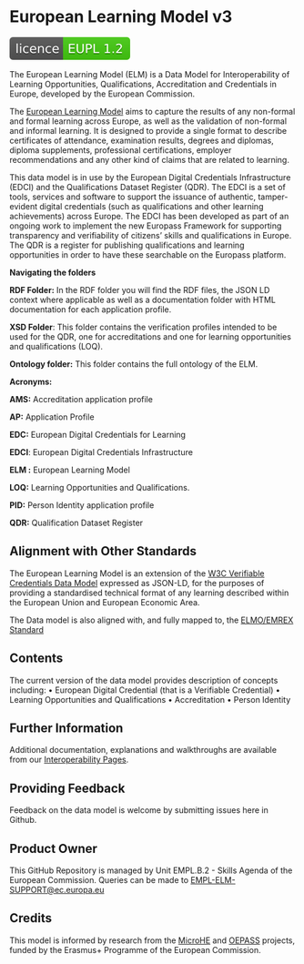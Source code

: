 # European Learning Model v3
[![license: EUPL](licence-EUPL%201.2-brightgreen.svg)](https://github.com/teamdigitale/licenses/blob/master/EUPL-1.2)

The European Learning Model (ELM) is a Data Model for Interoperability of Learning Opportunities, Qualifications, Accreditation and Credentials in Europe, developed by the European Commission.

The [European Learning Model](https://htmlpreview.github.io/?https://github.com/european-commission-empl/European-Learning-Model/blob/master/rdf/ap/edc/documentation/EDC-generic-no-cv.html) aims to capture the results of any non-formal and formal learning across Europe, as well as the validation of non-formal and informal learning. It is designed to provide a single format to describe certificates of attendance, examination results, degrees and diplomas, diploma supplements, professional certifications, employer recommendations and any other kind of claims that are related to learning.

This data model is in use by the European Digital Credentials Infrastructure (EDCI) and the Qualifications Dataset Register (QDR). The EDCI is a set of tools, services and software to support the issuance of authentic, tamper-evident digital credentials (such as qualifications and other learning achievements) across Europe. The EDCI has been developed as part of an ongoing work to implement the new Europass Framework for supporting transparency and verifiability of citizens’ skills and qualifications in Europe. The QDR is a register for publishing qualifications and learning opportunities in order to have these searchable on the Europass platform. 

**Navigating the folders**

**RDF Folder:** In the RDF folder you will find the RDF files, the JSON LD context where applicable as well as a documentation folder with HTML documentation for each application profile. 

**XSD Folder**: This folder contains the verification profiles intended to be used for the QDR, one for accreditations and one for learning opportunities and qualifications (LOQ). 

**Ontology folder:** This folder contains the full ontology of the ELM. 


**Acronyms:** 

**AMS:** Accreditation application profile

**AP:** Application Profile 

**EDC:** European Digital Credentials for Learning

**EDCI**: European Digital Credentials Infrastructure 

**ELM :** European Learning Model

**LOQ:** Learning Opportunities and Qualifications.

**PID:** Person Identity application profile 

**QDR:** Qualification Dataset Register


## Alignment with Other Standards

The European Learning Model is an extension of the [W3C Verifiable Credentials Data Model](https://github.com/w3c/vc-data-model) expressed as JSON-LD, for the purposes of providing a standardised technical format of any learning described within the European Union and European Economic Area.

The Data model is also aligned with, and fully mapped to, the [ELMO/EMREX Standard](https://github.com/emrex-eu/elmo-schemas)

## Contents

The current version of the data model provides description of concepts including:
•	European Digital Credential (that is a Verifiable Credential)
•	Learning Opportunities and Qualifications
•	Accreditation
•	Person Identity


## Further Information
Additional documentation, explanations and walkthroughs are available from our [Interoperability Pages](https://europa.eu/europass/en/stakeholders/european-digital-credentials).

## Providing Feedback
Feedback on the data model is welcome by submitting issues here in Github.

## Product Owner
This GitHub Repository is managed by Unit EMPL.B.2 - Skills Agenda of the European Commission. Queries can be  made to EMPL-ELM-SUPPORT@ec.europa.eu

## Credits
This model is informed by research from the [MicroHE](https://microcredentials.eu) and [OEPASS](https://oepass.eu) projects, funded by the Erasmus+ Programme of the European Commission.  
